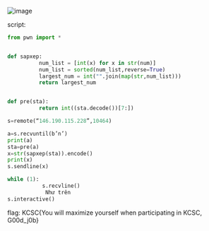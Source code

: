 






![image](https://user-images.githubusercontent.com/87138860/213165406-8dca4c0f-09f9-461e-9a86-def228089884.png)







script:


```py
from pwn import *


def sapxep:
          num_list = [int(x) for x in str(num)]
          num_list = sorted(num_list,reverse=True)
          largest_num = int("".join(map(str,num_list)))
          return largest_num


def pre(sta):
          return int((sta.decode())[7:])

s=remote(“146.190.115.228”,10464)

a=s.recvuntil(b’n’)
print(a)
sta=pre(a)
x=str(sapxep(sta)).encode()
print(x)
s.sendline(x)

while (1):
           s.recvline()
            Như trên
s.interactive()
```
flag: KCSC{You will maximize yourself when participating in KCSC, G00d_j0b}
